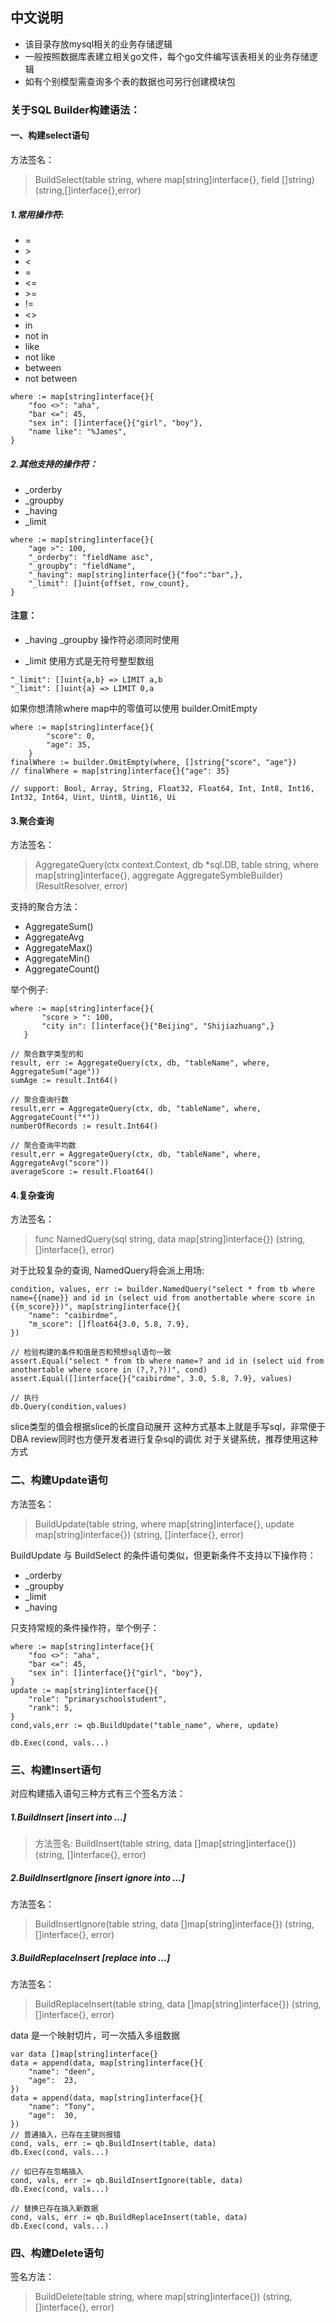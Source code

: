 ## 中文说明
- 该目录存放mysql相关的业务存储逻辑
- 一般按照数据库表建立相关go文件，每个go文件编写该表相关的业务存储逻辑
- 如有个别模型需查询多个表的数据也可另行创建模块包


### 关于SQL Builder构建语法：

#### 一、构建select语句

方法签名：
> BuildSelect(table string, where map[string]interface{}, field []string) (string,[]interface{},error)

##### 1.常用操作符:

- = 
- \>
- <
- =
- <=
- \>=
- !=
- <>
- in
- not in
- like
- not like
- between
- not between

```
where := map[string]interface{}{
	"foo <>": "aha",
	"bar <=": 45,
	"sex in": []interface{}{"girl", "boy"},
	"name like": "%James",
}
```

##### 2.其他支持的操作符：

- _orderby
- _groupby
- _having
- _limit

```
where := map[string]interface{}{
	"age >": 100,
	"_orderby": "fieldName asc",
	"_groupby": "fieldName",
	"_having": map[string]interface{}{"foo":"bar",},
	"_limit": []uint{offset, row_count},
}
```

#### 注意：

- _having  _groupby 操作符必须同时使用

- _limit 使用方式是无符号整型数组

```
"_limit": []uint{a,b} => LIMIT a,b
"_limit": []uint{a} => LIMIT 0,a
```

如果你想清除where map中的零值可以使用 builder.OmitEmpty
```
where := map[string]interface{}{
		"score": 0,
		"age": 35,
	}
finalWhere := builder.OmitEmpty(where, []string{"score", "age"})
// finalWhere = map[string]interface{}{"age": 35}

// support: Bool, Array, String, Float32, Float64, Int, Int8, Int16, Int32, Int64, Uint, Uint8, Uint16, Ui

```


#### 3.聚合查询
方法签名：
> AggregateQuery(ctx context.Context, db *sql.DB, table string, where map[string]interface{}, aggregate AggregateSymbleBuilder) (ResultResolver, error)

支持的聚合方法：
- AggregateSum()
- AggregateAvg
- AggregateMax()
- AggregateMin()
- AggregateCount()


举个例子:
```
where := map[string]interface{}{
       "score > ": 100,
       "city in": []interface{}{"Beijing", "Shijiazhuang",}
   }
   
// 聚合数字类型的和
result, err := AggregateQuery(ctx, db, "tableName", where, AggregateSum("age"))
sumAge := result.Int64()

// 聚合查询行数
result,err = AggregateQuery(ctx, db, "tableName", where, AggregateCount("*")) 
numberOfRecords := result.Int64()

// 聚合查询平均数
result,err = AggregateQuery(ctx, db, "tableName", where, AggregateAvg("score"))
averageScore := result.Float64()

```

#### 4.复杂查询
方法签名：
> func NamedQuery(sql string, data map[string]interface{}) (string, []interface{}, error)

对于比较复杂的查询, NamedQuery将会派上用场:
```
condition, values, err := builder.NamedQuery("select * from tb where name={{name}} and id in (select uid from anothertable where score in {{m_score}})", map[string]interface{}{
	"name": "caibirdme",
	"m_score": []float64{3.0, 5.8, 7.9},
})

// 检验构建的条件和值是否和预想sql语句一致
assert.Equal("select * from tb where name=? and id in (select uid from anothertable where score in (?,?,?))", cond)
assert.Equal([]interface{}{"caibirdme", 3.0, 5.8, 7.9}, values)

// 执行
db.Query(condition,values)

```

slice类型的值会根据slice的长度自动展开
这种方式基本上就是手写sql，非常便于DBA review同时也方便开发者进行复杂sql的调优
对于关键系统，推荐使用这种方式



### 二、构建Update语句
方法签名： 

> BuildUpdate(table string, where map[string]interface{}, update map[string]interface{}) (string, []interface{}, error)


BuildUpdate 与 BuildSelect 的条件语句类似，但更新条件不支持以下操作符： 

- _orderby
- _groupby
- _limit
- _having

只支持常规的条件操作符，举个例子：
```
where := map[string]interface{}{
	"foo <>": "aha",
	"bar <=": 45,
	"sex in": []interface{}{"girl", "boy"},
}
update := map[string]interface{}{
	"role": "primaryschoolstudent",
	"rank": 5,
}
cond,vals,err := qb.BuildUpdate("table_name", where, update)

db.Exec(cond, vals...)
```

### 三、构建Insert语句
对应构建插入语句三种方式有三个签名方法：

##### 1.BuildInsert  [insert into ...]
> 方法签名: BuildInsert(table string, data []map[string]interface{}) (string, []interface{}, error)

##### 2.BuildInsertIgnore [insert ignore into ...]
方法签名：
> BuildInsertIgnore(table string, data []map[string]interface{}) (string, []interface{}, error)


##### 3.BuildReplaceInsert [replace into ...]
方法签名：
> BuildReplaceInsert(table string, data []map[string]interface{}) (string, []interface{}, error)

data 是一个映射切片，可一次插入多组数据


```
var data []map[string]interface{}
data = append(data, map[string]interface{}{
    "name": "deen",
    "age":  23,
})
data = append(data, map[string]interface{}{
    "name": "Tony",
    "age":  30,
})
// 普通插入，已存在主键则报错 
cond, vals, err := qb.BuildInsert(table, data)
db.Exec(cond, vals...)

// 如已存在忽略插入 
cond, vals, err := qb.BuildInsertIgnore(table, data)
db.Exec(cond, vals...)

// 替换已存在插入新数据 
cond, vals, err := qb.BuildReplaceInsert(table, data)
db.Exec(cond, vals...)
```

### 四、构建Delete语句
签名方法：
> BuildDelete(table string, where map[string]interface{}) (string, []interface{}, error)

 